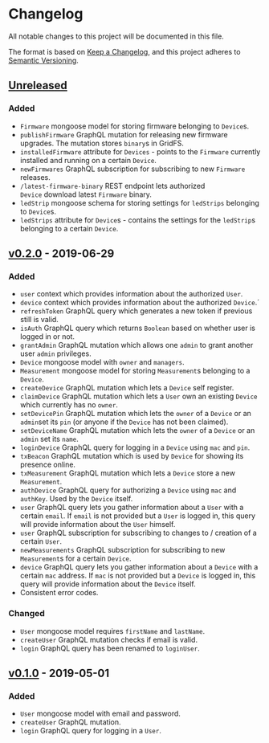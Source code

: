 # Changelog

All notable changes to this project will be documented in this file.

The format is based on [Keep a Changelog](https://keepachangelog.com/en/1.0.0/),
and this project adheres to [Semantic Versioning](https://semver.org/spec/v2.0.0.html).

## [Unreleased]

### Added

- `Firmware` mongoose model for storing firmware belonging to `Device`s.
- `publishFirmware` GraphQL mutation for releasing new firmware upgrades. The mutation stores `binary`s in GridFS.
- `installedFirmware` attribute for `Devices` - points to the `Firmware` currently installed and running on a certain `Device`.
- `newFirmwares` GraphQL subscription for subscribing to new `Firmware` releases.
- `/latest-firmware-binary` REST endpoint lets authorized `Device` download latest `Firmware` binary.
- `ledStrip` mongoose schema for storing settings for `ledStrips` belonging to `Device`s.
- `ledStrips` attribute for `Device`s - contains the settings for the `ledStrip`s belonging to a certain `Device`.

## [v0.2.0] - 2019-06-29

### Added

- `user` context which provides information about the authorized `User`.
- `device` context which provides information about the authorized `Device`.´
- `refreshToken` GraphQL query which generates a new token if previous still is valid.
- `isAuth` GraphQL query which returns `Boolean` based on whether user is logged in or not.
- `grantAdmin` GraphQL mutation which allows one `admin` to grant another user `admin` privileges.
- `Device` mongoose model with `owner` and `managers`.
- `Measurement` mongoose model for storing `Measurement`s belonging to a `Device`.
- `createDevice` GraphQL mutation which lets a `Device` self register.
- `claimDevice` GraphQL mutation which lets a `User` own an existing `Device` which currently has no `owner`.
- `setDevicePin` GraphQL mutation which lets the `owner` of a `Device` or an `admin`set its `pin` (or anyone if the `Device` has not been claimed).
- `setDeviceName` GraphQL mutation which lets the `owner` of a `Device` or an `admin` set its `name`.
- `loginDevice` GraphQL query for logging in a `Device` using `mac` and `pin`.
- `txBeacon` GraphQL mutation which is used by `Device` for showing its presence online.
- `txMeasurement` GraphQL mutation which lets a `Device` store a new `Measurement`.
- `authDevice` GraphQL query for authorizing a `Device` using `mac` and `authKey`. Used by the `Device` itself.
- `user` GraphQL query lets you gather information about a `User` with a certain `email`. If `email` is not provided but a `User` is logged in, this query will provide information about the `User` himself.
- `user` GraphQL subscription for subscribing to changes to / creation of a certain `User`.
- `newMeasurements` GraphQL subscription for subscribing to new `Measurement`s for a certain `Device`.
- `device` GraphQL query lets you gather information about a `Device` with a certain `mac` address. If `mac` is not provided but a `Device` is logged in, this query will provide information about the `Device` itself.
- Consistent error codes.

### Changed

- `User` mongoose model requires `firstName` and `lastName`.
- `createUser` GraphQL mutation checks if email is valid.
- `login` GraphQL query has been renamed to `loginUser`.

## [v0.1.0] - 2019-05-01

### Added

- `User` mongoose model with email and password.
- `createUser` GraphQL mutation.
- `login` GraphQL query for logging in a `User`.

[unreleased]: https://github.com/leiklier/ambientalarm-api/compare/v0.2.0...HEAD
[v0.2.0]: https://github.com/leiklier/ambientalarm-api/compare/v0.1.0...v0.2.0
[v0.1.0]: https://github.com/leiklier/ambientalarm-api/releases/tag/v0.1.0
